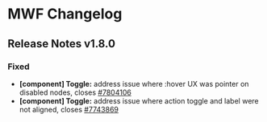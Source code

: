 # MWF Changelog
## Release Notes v1.8.0
### Fixed
* **[component] Toggle:** address issue where :hover UX was pointer on disabled nodes, closes [#7804106](https://microsoft.visualstudio.com/DefaultCollection/OSGS/_workitems?id=7804106)
* **[component] Toggle:** address issue where action toggle and label were not aligned, closes [#7743869](https://microsoft.visualstudio.com/DefaultCollection/OSGS/_workitems?id=7743869)

